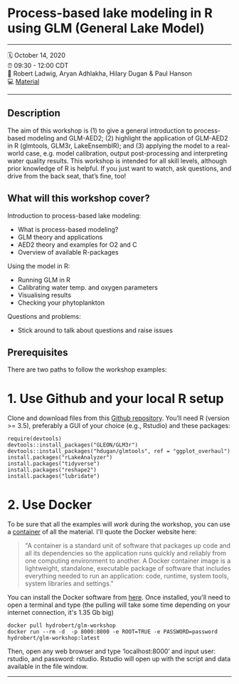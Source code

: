 # Process-based lake modeling in R using GLM (General Lake Model)

-----

:spiral_calendar: October 14, 2020  
:alarm_clock:     09:30 - 12:00 CDT  
:busts_in_silhouette: Robert Ladwig, Aryan Adhlakha, Hilary Dugan & Paul Hanson    
:computer: [Material](https://github.com/gsagleon/G21.5_GSA_workshop/tree/master/GLM)  

-----

## Description

The aim of this workshop is (1) to give a general introduction to process-based modeling and GLM-AED2; (2) highlight the application of GLM-AED2 in R (glmtools, GLM3r, LakeEnsemblR); and (3) applying the model to a real-world case, e.g. model calibration, output post-processing and interpreting water quality results. This workshop is intended for all skill levels, although prior knowledge of R is helpful. If you just want to watch, ask questions, and drive from the back seat, that’s fine, too!

## What will this workshop cover?

Introduction to process-based lake modeling:
  - What is process-based modeling?
  - GLM theory and applications
  - AED2 theory and examples for O2 and C
  - Overview of available R-packages
  
Using the model in R:
  - Running GLM in R
  - Calibrating water temp. and oxygen parameters
  - Visualising results
  - Checking your phytoplankton

Questions and problems:
  - Stick around to talk about questions and raise issues 

## Prerequisites

There are two paths to follow the workshop examples:
  # 1. Use Github and your local R setup
  Clone and download files from this [Github repository](https://github.com/gsagleon/G21.5_GSA_workshop/tree/master/GLM). 
  You’ll need R (version >= 3.5), preferably a GUI of your choice (e.g., Rstudio) and these packages: 
  ``` 
  require(devtools)
  devtools::install_packages("GLEON/GLM3r")
  devtools::install_packages("hdugan/glmtools", ref = "ggplot_overhaul")
  install.packages("rLakeAnalyzer")
  install.packages("tidyverse")
  install.packages("reshape2")
  install.packages("lubridate")
  ```
  # 2. Use Docker
  To be sure that all the examples will *work* during the workshop, you can use a [container](https://hub.docker.com/r/hydrobert/glm-workshop) of all the material. I'll quote the Docker website here: 
  > "A container is a standard unit of software that packages up code and all its dependencies so the application runs quickly and reliably from one computing environment to another. A Docker container image is a lightweight, standalone, executable package of software that includes everything needed to run an application: code, runtime, system tools, system libraries and settings." 
  
  You can install the Docker software from [here](https://docs.docker.com/get-docker/). Once installed, you'll need to open a terminal and type (the pulling will take some time depending on your internet connection, it's 1.35 Gb big)
  ```
  docker pull hydrobert/glm-workshop
  docker run --rm -d  -p 8000:8000 -e ROOT=TRUE -e PASSWORD=password hydrobert/glm-workshop:latest
  ```
  Then, open any web browser and type ‘localhost:8000’ and input user: rstudio, and password: rstudio. Rstudio will open up with the script and data available in the file window. 
  
-----
